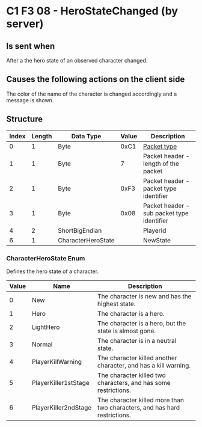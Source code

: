 # C1 F3 08 - HeroStateChanged (by server)

## Is sent when

After a the hero state of an observed character changed.

## Causes the following actions on the client side

The color of the name of the character is changed accordingly and a message is shown.

## Structure

| Index | Length | Data Type | Value | Description |
|-------|--------|-----------|-------|-------------|
| 0 | 1 |   Byte   | 0xC1  | [Packet type](PacketTypes.md) |
| 1 | 1 |    Byte   |   7   | Packet header - length of the packet |
| 2 | 1 |    Byte   | 0xF3  | Packet header - packet type identifier |
| 3 | 1 |    Byte   | 0x08  | Packet header - sub packet type identifier |
| 4 | 2 | ShortBigEndian |  | PlayerId |
| 6 | 1 | CharacterHeroState |  | NewState |

### CharacterHeroState Enum

Defines the hero state of a character.

| Value | Name | Description |
|-------|------|-------------|
| 0 | New | The character is new and has the highest state. |
| 1 | Hero | The character is a hero. |
| 2 | LightHero | The character is a hero, but the state is almost gone. |
| 3 | Normal | The character is in a neutral state. |
| 4 | PlayerKillWarning | The character killed another character, and has a kill warning. |
| 5 | PlayerKiller1stStage | The character killed two characters, and has some restrictions. |
| 6 | PlayerKiller2ndStage | The character killed more than two characters, and has hard restrictions. |